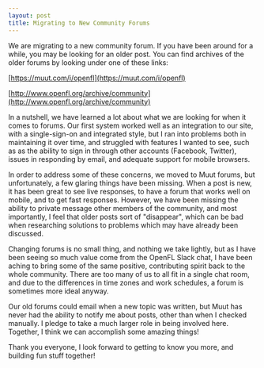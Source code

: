 ```yaml
---
layout: post
title: Migrating to New Community Forums
---
```


We are migrating to a new community forum. If you have been around for a while, you may be looking for an older post. You can find archives of the older forums by looking under one of these links:

[https://muut.com/i/openfl](https://muut.com/i/openfl)

[http://www.openfl.org/archive/community](http://www.openfl.org/archive/community)

In a nutshell, we have learned a lot about what we are looking for when it comes to forums. Our first system worked well as an integration to our site, with a single-sign-on and integrated style, but I ran into problems both in maintaining it over time, and struggled with features I wanted to see, such as as the ability to sign in through other accounts (Facebook, Twitter), issues in responding by email, and adequate support for mobile browsers.

In order to address some of these concerns, we moved to Muut forums, but unfortunately, a few glaring things have been missing. When a post is new, it has been great to see live responses, to have a forum that works well on mobile, and to get fast responses. However, we have been missing the ability to private message other members of the community, and most importantly, I feel that older posts sort of "disappear", which can be bad when researching solutions to problems which may have already been discussed.

Changing forums is no small thing, and nothing we take lightly, but as I have been seeing so much value come from the OpenFL Slack chat, I have been aching to bring some of the same positive, contributing spirit back to the whole community. There are too many of us to all fit in a single chat room, and due to the differences in time zones and work schedules, a forum is sometimes more ideal anyway.

Our old forums could email when a new topic was written, but Muut has never had the ability to notify me about posts, other than when I checked manually. I pledge to take a much larger role in being involved here. Together, I think we can accomplish some amazing things!

Thank you everyone, I look forward to getting to know you more, and building fun stuff together!